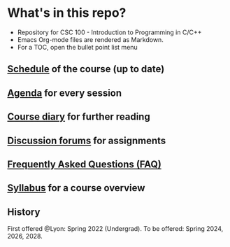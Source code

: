 

# What's in this repo?

-   Repository for CSC 100 - Introduction to Programming in C/C++
-   Emacs Org-mode files are rendered as Markdown.
-   For a TOC, open the bullet point list menu


## [Schedule](https://github.com/birkenkrahe/dsc101/blob/main/schedule.md) of the course (up to date)


## [Agenda](https://github.com/birkenkrahe/dsc101/blob/main/agenda.md) for every session


## [Course diary](https://github.com/birkenkrahe/dsc101/blob/main/diary.md) for further reading


## [Discussion forums](https://github.com/birkenkrahe/dsc101/discussions) for assignments


## [Frequently Asked Questions (FAQ)](https://github.com/birkenkrahe/dsc101/blob/main/FAQ.md)


## [Syllabus](https://github.com/birkenkrahe/dsc101/blob/main/syllabus.md) for a course overview


## History

First offered @Lyon: Spring 2022 (Undergrad). To be offered:
Spring 2024, 2026, 2028.

